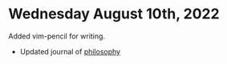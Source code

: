# Wednesday August 10th, 2022

Added vim-pencil for writing.

- Updated journal of [philosophy](meditations/codex_inquisitionis.md)
